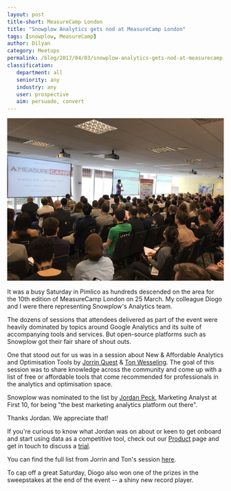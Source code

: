 ```yaml
---
layout: post
title-short: MeasureCamp London
title: "Snowplow Analytics gets nod at MeasureCamp London"
tags: [snowplow, MeasureCamp]
author: Dilyan
category: Meetups
permalink: /blog/2017/04/03/snowplow-analytics-gets-nod-at-measurecamp-london
classification:
   department: all
   seniority: any
   industry: any
   user: prospective
   aim: persuade, convert
---
```


![Opening Session][measurecamp10]

It was a busy Saturday in Pimlico as hundreds descended on the area for the 10th edition of MeasureCamp London on 25 March. My colleague Diogo and I were there representing Snowplow's Analytics team.

The dozens of sessions that attendees delivered as part of the event were heavily dominated by topics around Google Analytics and its suite of accompanying tools and services. But open-source platforms such as Snowplow got their fair share of shout outs.

One that stood out for us was in a session about New & Affordable Analytics and Optimisation Tools by [Jorrin Quest](https://twitter.com/jorrinq) & [Ton Wesseling](https://twitter.com/tonw). The goal of this session was to share knowledge across the community and come up with a list of free or affordable tools that come recommended for professionals in the analytics and optimisation space.

Snowplow was nominated to the list by [Jordan Peck](https://twitter.com/jordanpeck89), Marketing Analyst at First 10, for being "the best marketing analytics platform out there".

Thanks Jordan. We appreciate that!

If you're curious to know what Jordan was on about or keen to get onboard and start using data as a competitive tool, check out our [Product](/product/) page and get in touch to discuss a [trial](/trial/).

You can find the full list from Jorrin and Ton's session [here](https://docs.google.com/spreadsheets/d/18-krMKn-gLmBj_id8BummS8Xfo45E_Phr6U3tFQBvp8/pubhtml?gid=0&single=true).

To cap off a great Saturday, Diogo also won one of the prizes in the sweepstakes at the end of the event -- a shiny new record player.

[measurecamp10]: /assets/img/blog/2017/03/measurecamp10.jpg
